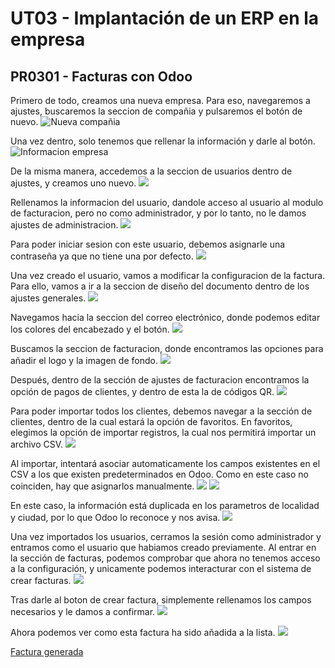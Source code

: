 # UT03 - Implantación de un ERP en la empresa
## PR0301 - Facturas con Odoo

Primero de todo, creamos una nueva empresa. Para eso, navegaremos a ajustes, buscaremos la seccion de compañia y pulsaremos el botón de nuevo.
![Nueva compañia](./img/foto1.png)

Una vez dentro, solo tenemos que rellenar la información y darle al botón.
![Informacion empresa](./img/foto2.png)

De la misma manera, accedemos a la seccion de usuarios dentro de ajustes, y creamos uno nuevo.
![](./img/foto3.png)

Rellenamos la informacion del usuario, dandole acceso al usuario al modulo de facturacion, pero no como administrador, y por lo tanto, no le damos ajustes de administracion.
![](./img/foto4.png)

Para poder iniciar sesion con este usuario, debemos asignarle una contraseña ya que no tiene una por defecto.
![](./img/foto5.png)

Una vez creado el usuario, vamos a modificar la configuracion de la factura. Para ello, vamos a ir a la seccion de diseño del documento dentro de los ajustes generales.
![](./img/foto6.png)

Navegamos hacia la seccion del correo electrónico, donde podemos editar los colores del encabezado y el botón.
![](./img/foto7.png)

Buscamos la seccion de facturacion, donde encontramos las opciones para añadir el logo y la imagen de fondo.
![](./img/foto8.png)

Después, dentro de la sección de ajustes de facturacion encontramos la opción de pagos de clientes, y dentro de esta la de códigos QR.
![](./img/foto9.png)

Para poder importar todos los clientes, debemos navegar a la sección de clientes, dentro de la cual estará la opción de favoritos. En favoritos, elegimos la opción de importar registros, la cual nos permitirá importar un archivo CSV.
![](./img/foto10.png)

Al importar, intentará asociar automaticamente los campos existentes en el CSV a los que existen predeterminados en Odoo. Como en este caso no coinciden, hay que asignarlos manualmente.
![](./img/foto11.png)
![](./img/foto12.png)

En este caso, la información está duplicada en los parametros de localidad y ciudad, por lo que Odoo lo reconoce y nos avisa.
![](./img/foto13.png)

Una vez importados los usuarios, cerramos la sesión como administrador y entramos como el usuario que habiamos creado previamente.
Al entrar en la sección de facturas, podemos comprobar que ahora no tenemos acceso a la configuración, y unicamente podemos interacturar con el sistema de crear facturas.
![](./img/foto14.png)

Tras darle al boton de crear factura, simplemente rellenamos los campos necesarios y le damos a confirmar.
![](./img/foto15.png)

Ahora podemos ver como esta factura ha sido añadida a la lista.
![](./img/foto16.png)

[Factura generada](./factura.pdf)